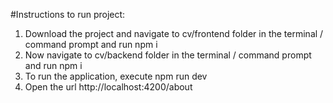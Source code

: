 #Instructions to run project:
1) Download the project and navigate to cv/frontend folder in the terminal / command prompt and run npm i
2) Now navigate to cv/backend folder in the terminal / command prompt and run npm i
3) To run the application, execute npm run dev
4) Open the url http://localhost:4200/about
